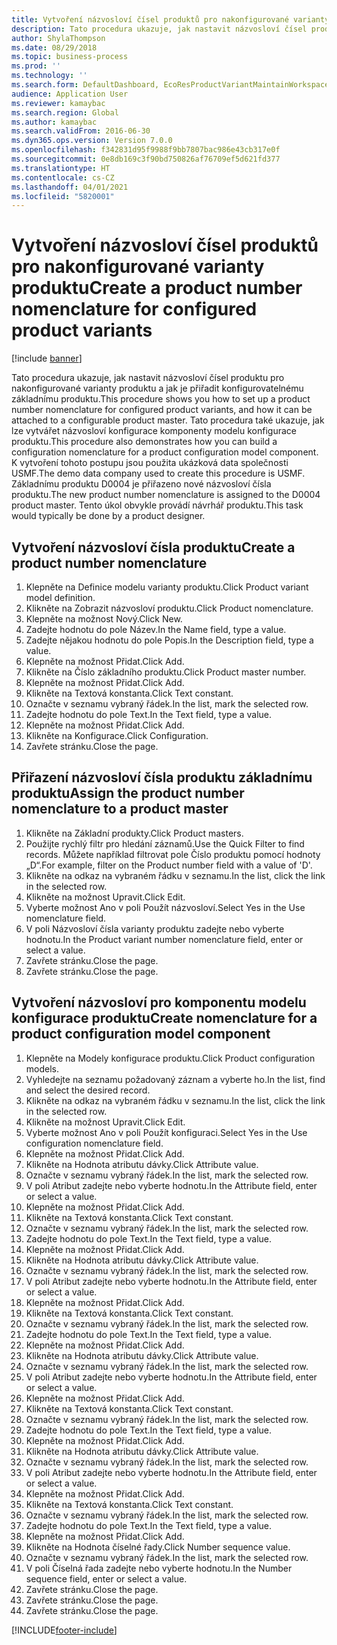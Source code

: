 ```yaml
---
title: Vytvoření názvosloví čísel produktů pro nakonfigurované varianty produktu
description: Tato procedura ukazuje, jak nastavit názvosloví čísel produktu pro nakonfigurované varianty produktu a jak je přiřadit konfigurovatelnému základnímu produktu.
author: ShylaThompson
ms.date: 08/29/2018
ms.topic: business-process
ms.prod: ''
ms.technology: ''
ms.search.form: DefaultDashboard, EcoResProductVariantMaintainWorkspace, EcoResNomenclature, EcoResProductListPage, EcoResProductDetails, PCProductConfigurationModelListPage, PCProductConfigurationModelDetails
audience: Application User
ms.reviewer: kamaybac
ms.search.region: Global
ms.author: kamaybac
ms.search.validFrom: 2016-06-30
ms.dyn365.ops.version: Version 7.0.0
ms.openlocfilehash: f342831d95f9988f9bb7807bac986e43cb317e0f
ms.sourcegitcommit: 0e8db169c3f90bd750826af76709ef5d621fd377
ms.translationtype: HT
ms.contentlocale: cs-CZ
ms.lasthandoff: 04/01/2021
ms.locfileid: "5820001"
---
```

# <a name="create-a-product-number-nomenclature-for-configured-product-variants"></a><span data-ttu-id="c3b2c-103">Vytvoření názvosloví čísel produktů pro nakonfigurované varianty produktu</span><span class="sxs-lookup"><span data-stu-id="c3b2c-103">Create a product number nomenclature for configured product variants</span></span>

[!include [banner](../../includes/banner.md)]

<span data-ttu-id="c3b2c-104">Tato procedura ukazuje, jak nastavit názvosloví čísel produktu pro nakonfigurované varianty produktu a jak je přiřadit konfigurovatelnému základnímu produktu.</span><span class="sxs-lookup"><span data-stu-id="c3b2c-104">This procedure shows you how to set up a product number nomenclature for configured product variants, and how it can be attached to a configurable product master.</span></span> <span data-ttu-id="c3b2c-105">Tato procedura také ukazuje, jak lze vytvářet názvosloví konfigurace komponenty modelu konfigurace produktu.</span><span class="sxs-lookup"><span data-stu-id="c3b2c-105">This procedure also demonstrates how you can build a configuration nomenclature for a product configuration model component.</span></span> <span data-ttu-id="c3b2c-106">K vytvoření tohoto postupu jsou použita ukázková data společnosti USMF.</span><span class="sxs-lookup"><span data-stu-id="c3b2c-106">The demo data company used to create this procedure is USMF.</span></span> <span data-ttu-id="c3b2c-107">Základnímu produktu D0004 je přiřazeno nové názvosloví čísla produktu.</span><span class="sxs-lookup"><span data-stu-id="c3b2c-107">The new product number nomenclature is assigned to the D0004 product master.</span></span> <span data-ttu-id="c3b2c-108">Tento úkol obvykle provádí návrhář produktu.</span><span class="sxs-lookup"><span data-stu-id="c3b2c-108">This task would typically be done by a product designer.</span></span>


## <a name="create-a-product-number-nomenclature"></a><span data-ttu-id="c3b2c-109">Vytvoření názvosloví čísla produktu</span><span class="sxs-lookup"><span data-stu-id="c3b2c-109">Create a product number nomenclature</span></span>
1. <span data-ttu-id="c3b2c-110">Klepněte na Definice modelu varianty produktu.</span><span class="sxs-lookup"><span data-stu-id="c3b2c-110">Click Product variant model definition.</span></span>
2. <span data-ttu-id="c3b2c-111">Klikněte na Zobrazit názvosloví produktu.</span><span class="sxs-lookup"><span data-stu-id="c3b2c-111">Click Product nomenclature.</span></span>
3. <span data-ttu-id="c3b2c-112">Klepněte na možnost Nový.</span><span class="sxs-lookup"><span data-stu-id="c3b2c-112">Click New.</span></span>
4. <span data-ttu-id="c3b2c-113">Zadejte hodnotu do pole Název.</span><span class="sxs-lookup"><span data-stu-id="c3b2c-113">In the Name field, type a value.</span></span>
5. <span data-ttu-id="c3b2c-114">Zadejte nějakou hodnotu do pole Popis.</span><span class="sxs-lookup"><span data-stu-id="c3b2c-114">In the Description field, type a value.</span></span>
6. <span data-ttu-id="c3b2c-115">Klepněte na možnost Přidat.</span><span class="sxs-lookup"><span data-stu-id="c3b2c-115">Click Add.</span></span>
7. <span data-ttu-id="c3b2c-116">Klikněte na Číslo základního produktu.</span><span class="sxs-lookup"><span data-stu-id="c3b2c-116">Click Product master number.</span></span>
8. <span data-ttu-id="c3b2c-117">Klepněte na možnost Přidat.</span><span class="sxs-lookup"><span data-stu-id="c3b2c-117">Click Add.</span></span>
9. <span data-ttu-id="c3b2c-118">Klikněte na Textová konstanta.</span><span class="sxs-lookup"><span data-stu-id="c3b2c-118">Click Text constant.</span></span>
10. <span data-ttu-id="c3b2c-119">Označte v seznamu vybraný řádek.</span><span class="sxs-lookup"><span data-stu-id="c3b2c-119">In the list, mark the selected row.</span></span>
11. <span data-ttu-id="c3b2c-120">Zadejte hodnotu do pole Text.</span><span class="sxs-lookup"><span data-stu-id="c3b2c-120">In the Text field, type a value.</span></span>
12. <span data-ttu-id="c3b2c-121">Klepněte na možnost Přidat.</span><span class="sxs-lookup"><span data-stu-id="c3b2c-121">Click Add.</span></span>
13. <span data-ttu-id="c3b2c-122">Klikněte na Konfigurace.</span><span class="sxs-lookup"><span data-stu-id="c3b2c-122">Click Configuration.</span></span>
14. <span data-ttu-id="c3b2c-123">Zavřete stránku.</span><span class="sxs-lookup"><span data-stu-id="c3b2c-123">Close the page.</span></span>

## <a name="assign-the-product-number-nomenclature-to-a-product-master"></a><span data-ttu-id="c3b2c-124">Přiřazení názvosloví čísla produktu základnímu produktu</span><span class="sxs-lookup"><span data-stu-id="c3b2c-124">Assign the product number nomenclature to a product master</span></span>
1. <span data-ttu-id="c3b2c-125">Klikněte na Základní produkty.</span><span class="sxs-lookup"><span data-stu-id="c3b2c-125">Click Product masters.</span></span>
2. <span data-ttu-id="c3b2c-126">Použijte rychlý filtr pro hledání záznamů.</span><span class="sxs-lookup"><span data-stu-id="c3b2c-126">Use the Quick Filter to find records.</span></span> <span data-ttu-id="c3b2c-127">Můžete například filtrovat pole Číslo produktu pomocí hodnoty „D“.</span><span class="sxs-lookup"><span data-stu-id="c3b2c-127">For example, filter on the Product number field with a value of 'D'.</span></span>
3. <span data-ttu-id="c3b2c-128">Klikněte na odkaz na vybraném řádku v seznamu.</span><span class="sxs-lookup"><span data-stu-id="c3b2c-128">In the list, click the link in the selected row.</span></span>
4. <span data-ttu-id="c3b2c-129">Klikněte na možnost Upravit.</span><span class="sxs-lookup"><span data-stu-id="c3b2c-129">Click Edit.</span></span>
5. <span data-ttu-id="c3b2c-130">Vyberte možnost Ano v poli Použít názvosloví.</span><span class="sxs-lookup"><span data-stu-id="c3b2c-130">Select Yes in the Use nomenclature field.</span></span>
6. <span data-ttu-id="c3b2c-131">V poli Názvosloví čísla varianty produktu zadejte nebo vyberte hodnotu.</span><span class="sxs-lookup"><span data-stu-id="c3b2c-131">In the Product variant number nomenclature field, enter or select a value.</span></span>
7. <span data-ttu-id="c3b2c-132">Zavřete stránku.</span><span class="sxs-lookup"><span data-stu-id="c3b2c-132">Close the page.</span></span>
8. <span data-ttu-id="c3b2c-133">Zavřete stránku.</span><span class="sxs-lookup"><span data-stu-id="c3b2c-133">Close the page.</span></span>

## <a name="create-nomenclature-for-a-product-configuration-model-component"></a><span data-ttu-id="c3b2c-134">Vytvoření názvosloví pro komponentu modelu konfigurace produktu</span><span class="sxs-lookup"><span data-stu-id="c3b2c-134">Create nomenclature for a product configuration model component</span></span>
1. <span data-ttu-id="c3b2c-135">Klepněte na Modely konfigurace produktu.</span><span class="sxs-lookup"><span data-stu-id="c3b2c-135">Click Product configuration models.</span></span>
2. <span data-ttu-id="c3b2c-136">Vyhledejte na seznamu požadovaný záznam a vyberte ho.</span><span class="sxs-lookup"><span data-stu-id="c3b2c-136">In the list, find and select the desired record.</span></span>
3. <span data-ttu-id="c3b2c-137">Klikněte na odkaz na vybraném řádku v seznamu.</span><span class="sxs-lookup"><span data-stu-id="c3b2c-137">In the list, click the link in the selected row.</span></span>
4. <span data-ttu-id="c3b2c-138">Klikněte na možnost Upravit.</span><span class="sxs-lookup"><span data-stu-id="c3b2c-138">Click Edit.</span></span>
5. <span data-ttu-id="c3b2c-139">Vyberte možnost Ano v poli Použít konfiguraci.</span><span class="sxs-lookup"><span data-stu-id="c3b2c-139">Select Yes in the Use configuration nomenclature field.</span></span>
6. <span data-ttu-id="c3b2c-140">Klepněte na možnost Přidat.</span><span class="sxs-lookup"><span data-stu-id="c3b2c-140">Click Add.</span></span>
7. <span data-ttu-id="c3b2c-141">Klikněte na Hodnota atributu dávky.</span><span class="sxs-lookup"><span data-stu-id="c3b2c-141">Click Attribute value.</span></span>
8. <span data-ttu-id="c3b2c-142">Označte v seznamu vybraný řádek.</span><span class="sxs-lookup"><span data-stu-id="c3b2c-142">In the list, mark the selected row.</span></span>
9. <span data-ttu-id="c3b2c-143">V poli Atribut zadejte nebo vyberte hodnotu.</span><span class="sxs-lookup"><span data-stu-id="c3b2c-143">In the Attribute field, enter or select a value.</span></span>
10. <span data-ttu-id="c3b2c-144">Klepněte na možnost Přidat.</span><span class="sxs-lookup"><span data-stu-id="c3b2c-144">Click Add.</span></span>
11. <span data-ttu-id="c3b2c-145">Klikněte na Textová konstanta.</span><span class="sxs-lookup"><span data-stu-id="c3b2c-145">Click Text constant.</span></span>
12. <span data-ttu-id="c3b2c-146">Označte v seznamu vybraný řádek.</span><span class="sxs-lookup"><span data-stu-id="c3b2c-146">In the list, mark the selected row.</span></span>
13. <span data-ttu-id="c3b2c-147">Zadejte hodnotu do pole Text.</span><span class="sxs-lookup"><span data-stu-id="c3b2c-147">In the Text field, type a value.</span></span>
14. <span data-ttu-id="c3b2c-148">Klepněte na možnost Přidat.</span><span class="sxs-lookup"><span data-stu-id="c3b2c-148">Click Add.</span></span>
15. <span data-ttu-id="c3b2c-149">Klikněte na Hodnota atributu dávky.</span><span class="sxs-lookup"><span data-stu-id="c3b2c-149">Click Attribute value.</span></span>
16. <span data-ttu-id="c3b2c-150">Označte v seznamu vybraný řádek.</span><span class="sxs-lookup"><span data-stu-id="c3b2c-150">In the list, mark the selected row.</span></span>
17. <span data-ttu-id="c3b2c-151">V poli Atribut zadejte nebo vyberte hodnotu.</span><span class="sxs-lookup"><span data-stu-id="c3b2c-151">In the Attribute field, enter or select a value.</span></span>
18. <span data-ttu-id="c3b2c-152">Klepněte na možnost Přidat.</span><span class="sxs-lookup"><span data-stu-id="c3b2c-152">Click Add.</span></span>
19. <span data-ttu-id="c3b2c-153">Klikněte na Textová konstanta.</span><span class="sxs-lookup"><span data-stu-id="c3b2c-153">Click Text constant.</span></span>
20. <span data-ttu-id="c3b2c-154">Označte v seznamu vybraný řádek.</span><span class="sxs-lookup"><span data-stu-id="c3b2c-154">In the list, mark the selected row.</span></span>
21. <span data-ttu-id="c3b2c-155">Zadejte hodnotu do pole Text.</span><span class="sxs-lookup"><span data-stu-id="c3b2c-155">In the Text field, type a value.</span></span>
22. <span data-ttu-id="c3b2c-156">Klepněte na možnost Přidat.</span><span class="sxs-lookup"><span data-stu-id="c3b2c-156">Click Add.</span></span>
23. <span data-ttu-id="c3b2c-157">Klikněte na Hodnota atributu dávky.</span><span class="sxs-lookup"><span data-stu-id="c3b2c-157">Click Attribute value.</span></span>
24. <span data-ttu-id="c3b2c-158">Označte v seznamu vybraný řádek.</span><span class="sxs-lookup"><span data-stu-id="c3b2c-158">In the list, mark the selected row.</span></span>
25. <span data-ttu-id="c3b2c-159">V poli Atribut zadejte nebo vyberte hodnotu.</span><span class="sxs-lookup"><span data-stu-id="c3b2c-159">In the Attribute field, enter or select a value.</span></span>
26. <span data-ttu-id="c3b2c-160">Klepněte na možnost Přidat.</span><span class="sxs-lookup"><span data-stu-id="c3b2c-160">Click Add.</span></span>
27. <span data-ttu-id="c3b2c-161">Klikněte na Textová konstanta.</span><span class="sxs-lookup"><span data-stu-id="c3b2c-161">Click Text constant.</span></span>
28. <span data-ttu-id="c3b2c-162">Označte v seznamu vybraný řádek.</span><span class="sxs-lookup"><span data-stu-id="c3b2c-162">In the list, mark the selected row.</span></span>
29. <span data-ttu-id="c3b2c-163">Zadejte hodnotu do pole Text.</span><span class="sxs-lookup"><span data-stu-id="c3b2c-163">In the Text field, type a value.</span></span>
30. <span data-ttu-id="c3b2c-164">Klepněte na možnost Přidat.</span><span class="sxs-lookup"><span data-stu-id="c3b2c-164">Click Add.</span></span>
31. <span data-ttu-id="c3b2c-165">Klikněte na Hodnota atributu dávky.</span><span class="sxs-lookup"><span data-stu-id="c3b2c-165">Click Attribute value.</span></span>
32. <span data-ttu-id="c3b2c-166">Označte v seznamu vybraný řádek.</span><span class="sxs-lookup"><span data-stu-id="c3b2c-166">In the list, mark the selected row.</span></span>
33. <span data-ttu-id="c3b2c-167">V poli Atribut zadejte nebo vyberte hodnotu.</span><span class="sxs-lookup"><span data-stu-id="c3b2c-167">In the Attribute field, enter or select a value.</span></span>
34. <span data-ttu-id="c3b2c-168">Klepněte na možnost Přidat.</span><span class="sxs-lookup"><span data-stu-id="c3b2c-168">Click Add.</span></span>
35. <span data-ttu-id="c3b2c-169">Klikněte na Textová konstanta.</span><span class="sxs-lookup"><span data-stu-id="c3b2c-169">Click Text constant.</span></span>
36. <span data-ttu-id="c3b2c-170">Označte v seznamu vybraný řádek.</span><span class="sxs-lookup"><span data-stu-id="c3b2c-170">In the list, mark the selected row.</span></span>
37. <span data-ttu-id="c3b2c-171">Zadejte hodnotu do pole Text.</span><span class="sxs-lookup"><span data-stu-id="c3b2c-171">In the Text field, type a value.</span></span>
38. <span data-ttu-id="c3b2c-172">Klepněte na možnost Přidat.</span><span class="sxs-lookup"><span data-stu-id="c3b2c-172">Click Add.</span></span>
39. <span data-ttu-id="c3b2c-173">Klikněte na Hodnota číselné řady.</span><span class="sxs-lookup"><span data-stu-id="c3b2c-173">Click Number sequence value.</span></span>
40. <span data-ttu-id="c3b2c-174">Označte v seznamu vybraný řádek.</span><span class="sxs-lookup"><span data-stu-id="c3b2c-174">In the list, mark the selected row.</span></span>
41. <span data-ttu-id="c3b2c-175">V poli Číselná řada zadejte nebo vyberte hodnotu.</span><span class="sxs-lookup"><span data-stu-id="c3b2c-175">In the Number sequence field, enter or select a value.</span></span>
42. <span data-ttu-id="c3b2c-176">Zavřete stránku.</span><span class="sxs-lookup"><span data-stu-id="c3b2c-176">Close the page.</span></span>
43. <span data-ttu-id="c3b2c-177">Zavřete stránku.</span><span class="sxs-lookup"><span data-stu-id="c3b2c-177">Close the page.</span></span>
44. <span data-ttu-id="c3b2c-178">Zavřete stránku.</span><span class="sxs-lookup"><span data-stu-id="c3b2c-178">Close the page.</span></span>



[!INCLUDE[footer-include](../../../includes/footer-banner.md)]